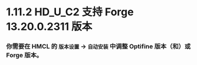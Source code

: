 # 1.11.2 HD_U_C2 支持 Forge 13.20.0.2311 版本

### 你需要在 HMCL 的 `版本设置` -> `自动安装` 中调整 Optifine 版本（和）或 Forge 版本。

